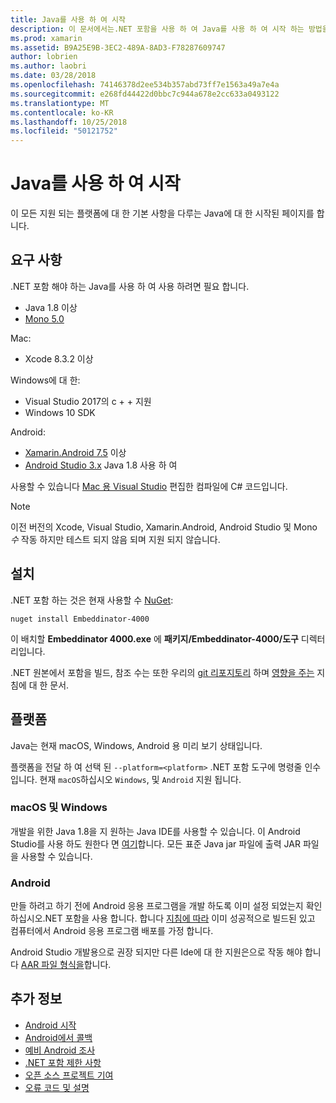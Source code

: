 ```yaml
---
title: Java를 사용 하 여 시작
description: 이 문서에서는.NET 포함을 사용 하 여 Java를 사용 하 여 시작 하는 방법을 설명 합니다. 시스템 요구 사항, 설치 및 지원 되는 플랫폼에 설명 합니다.
ms.prod: xamarin
ms.assetid: B9A25E9B-3EC2-489A-8AD3-F78287609747
author: lobrien
ms.author: laobri
ms.date: 03/28/2018
ms.openlocfilehash: 74146378d2ee534b357abd73ff7e1563a49a7e4a
ms.sourcegitcommit: e268fd44422d0bbc7c944a678e2cc633a0493122
ms.translationtype: MT
ms.contentlocale: ko-KR
ms.lasthandoff: 10/25/2018
ms.locfileid: "50121752"
---
```

# <a name="getting-started-with-java"></a>Java를 사용 하 여 시작

이 모든 지원 되는 플랫폼에 대 한 기본 사항을 다루는 Java에 대 한 시작된 페이지를 합니다.

## <a name="requirements"></a>요구 사항

.NET 포함 해야 하는 Java를 사용 하 여 사용 하려면 필요 합니다.

* Java 1.8 이상
* [Mono 5.0](http://www.mono-project.com/download/)

Mac:

* Xcode 8.3.2 이상

Windows에 대 한:

* Visual Studio 2017의 c + + 지원
* Windows 10 SDK

Android:

* [Xamarin.Android 7.5](https://visualstudio.microsoft.com/xamarin/) 이상
* [Android Studio 3.x](https://developer.android.com/studio/index.html) Java 1.8 사용 하 여

사용할 수 있습니다 [Mac 용 Visual Studio](https://visualstudio.microsoft.com/vs/mac/) 편집한 컴파일에 C# 코드입니다.

> [!NOTE]
> 이전 버전의 Xcode, Visual Studio, Xamarin.Android, Android Studio 및 Mono _수_ 작동 하지만 테스트 되지 않음 되며 지원 되지 않습니다.

## <a name="installation"></a>설치

.NET 포함 하는 것은 현재 사용할 수 [NuGet](https://www.nuget.org/packages/Embeddinator-4000/):

```shell
nuget install Embeddinator-4000
```

이 배치할 **Embeddinator 4000.exe** 에 **패키지/Embeddinator-4000/도구** 디렉터리입니다.

.NET 원본에서 포함을 빌드, 참조 수는 또한 우리의 [git 리포지토리](https://github.com/mono/Embeddinator-4000/) 하며 [영향을 주는](https://github.com/mono/Embeddinator-4000/blob/master/Contributing.md) 지침에 대 한 문서.

## <a name="platforms"></a>플랫폼

Java는 현재 macOS, Windows, Android 용 미리 보기 상태입니다.

플랫폼을 전달 하 여 선택 된 `--platform=<platform>` .NET 포함 도구에 명령줄 인수입니다. 현재 `macOS`하십시오 `Windows`, 및 `Android` 지원 됩니다.

### <a name="macos-and-windows"></a>macOS 및 Windows

개발을 위한 Java 1.8을 지 원하는 Java IDE를 사용할 수 있습니다. 이 Android Studio를 사용 하도 원한다 면 [여기](https://stackoverflow.com/questions/16626810/can-android-studio-be-used-to-run-standard-java-projects)합니다. 모든 표준 Java jar 파일에 출력 JAR 파일을 사용할 수 있습니다.

### <a name="android"></a>Android

만들 하려고 하기 전에 Android 응용 프로그램을 개발 하도록 이미 설정 되었는지 확인 하십시오.NET 포함을 사용 합니다. 합니다 [지침에 따라](~/tools/dotnet-embedding/get-started/java/android.md) 이미 성공적으로 빌드된 있고 컴퓨터에서 Android 응용 프로그램 배포를 가정 합니다.

Android Studio 개발용으로 권장 되지만 다른 Ide에 대 한 지원은으로 작동 해야 합니다 [AAR 파일 형식을](https://developer.android.com/studio/projects/android-library.html)합니다.

## <a name="further-reading"></a>추가 정보

* [Android 시작](~/tools/dotnet-embedding/get-started/java/android.md)
* [Android에서 콜백](~/tools/dotnet-embedding/android/callbacks.md)
* [예비 Android 조사](~/tools/dotnet-embedding/android/index.md)
* [.NET 포함 제한 사항](~/tools/dotnet-embedding/limitations.md)
* [오픈 소스 프로젝트 기여](https://github.com/mono/Embeddinator-4000/blob/master/Contributing.md)
* [오류 코드 및 설명](~/tools/dotnet-embedding/errors.md)
